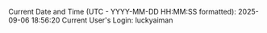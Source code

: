 Current Date and Time (UTC - YYYY-MM-DD HH:MM:SS formatted): 2025-09-06 18:56:20
Current User's Login: luckyaiman
